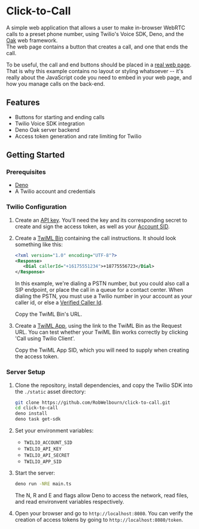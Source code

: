 # Click-to-Call

A simple web application that allows a user to make in-browser WebRTC calls to a preset phone number,
using Twilio's Voice SDK, Deno, and the [Oak](https://oakserver.org/) web framework.  
The web page contains a button that creates a call, and one that ends the call.  

To be useful, the call and end buttons should be placed in a [real web page](https://www.noradsanta.org/).
That is why this example contains no layout or styling whatsoever -- it's really about the JavaScript
code you need to embed in your web page, and how you manage calls on the back-end.


## Features

- Buttons for starting and ending calls
- Twilio Voice SDK integration
- Deno Oak server backend
- Access token generation and rate limiting for Twilio

## Getting Started

### Prerequisites

- [Deno](https://deno.land/)
- A Twilio account and credentials

### Twilio Configuration

1. Create an [API key](https://console.twilio.com/us1/account/keys-credentials/api-keys). You'll need the key and its corresponding secret to create and sign the access token, as well as your [Account SID](https://console.twilio.com/us1/account/manage-account/general-settings).

2. Create a [TwiML Bin](https://console.twilio.com/?frameUrl=/console/twiml-bins) containing the call instructions.  It should look something like this:
   ```xml
   <?xml version="1.0" encoding="UTF-8"?>
   <Response>
      <Dial callerId="+16175551234">+18775556723</Dial>
   </Response>
   ```
   In this example, we're dialing a PSTN number, but you could also call a SIP endpoint, or place the call in a queue for a contact center.  When dialing the PSTN, you must use a Twilio number in your account as your caller id, or else a [Verified Caller Id](https://help.twilio.com/articles/223179848-Using-a-non-Twilio-number-as-the-caller-ID-for-outgoing-calls).

   Copy the TwiML Bin's URL.

3. Create a [TwiML App](https://console.twilio.com/?frameUrl=/console/voice/twiml/apps), using the link to the TwiML Bin as the Request URL.  You can test whether your TwiML Bin works correctly by clicking 'Call using Twilio Client'.  

   Copy the TwiML App SID, which you will need to supply when creating the access token.

### Server Setup

1. Clone the repository, install dependencies, and copy the Twilio SDK into the `./static` asset directory:
   ```sh
   git clone https://github.com/RobWelbourn/click-to-call.git
   cd click-to-call
   deno install
   deno task get-sdk
   ```
2. Set your environment variables:
   - `TWILIO_ACCOUNT_SID`
   - `TWILIO_API_KEY`
   - `TWILIO_API_SECRET`
   - `TWILIO_APP_SID`

3. Start the server:
   ```sh
   deno run -NRE main.ts
   ```
   The N, R and E and flags allow Deno to access the network, read files, and read environvent variables respectively.

4. Open your browser and go to `http://localhost:8080`.  You can verify the creation of access tokens by going to `http://localhost:8080/token`.
